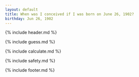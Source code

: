 ```yaml
---
layout: default
title: When was I conceived if I was born on June 26, 1902?
birthday: Jun 26, 1902
---
```


{% include header.md %}

{% include guess.md %}

{% include calculate.md %}

{% include safety.md %}

{% include footer.md %}



